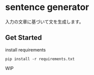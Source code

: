 # sentence generator
入力の文章に基づいて文を生成します。

## Get Started
install requirements
```shell script
pip install -r requirements.txt
```

WIP